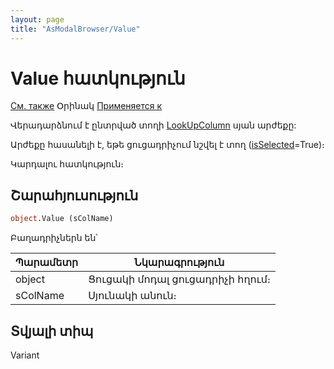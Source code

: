 ```yaml
---
layout: page
title: "AsModalBrowser/Value"
---
```



# Value հատկություն

[См. также](../AsModalBrowser.md) Օրինակ [Применяется к](../AsModalBrowser.md)

Վերադարձնում է ընտրված տողի [LookUpColumn](LookUpColumn.md) սյան արժեքը: 

Արժեքը հասանելի է, եթե ցուցադրիչում նշվել է տող ([isSelected](isSelected.html)=True)։

Կարդալու հատկություն։

## Շարահյուսություն

``` vb
object.Value (sColName)
```


Բաղադրիչներն են՝

| Պարամետր | Նկարագրություն |
|--|--|
| object | Ցուցակի մոդալ ցուցադրիչի հղում։ |
| sColName | Սյունակի անուն։  |



## Տվյալի տիպ

Variant
